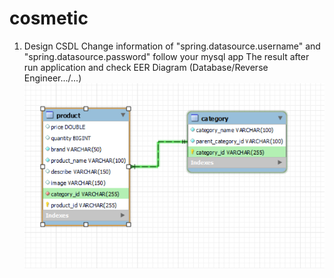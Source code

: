 # cosmetic
1. Design CSDL
    Change information of "spring.datasource.username" and "spring.datasource.password" follow your mysql app
    The result after run application and check EER Diagram (Database/Reverse Engineer.../...)
![img.png](img.png)